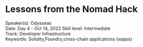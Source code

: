 # Lessons from the Nomad Hack

Speaker(s): Odysseas  
Date: Day 4 - Oct 14, 2022
Skill level: Intermediate  
Track: Developer Infrastructure  
Keywords: Solidity,Foundry,cross-chain applications (xapps)  


